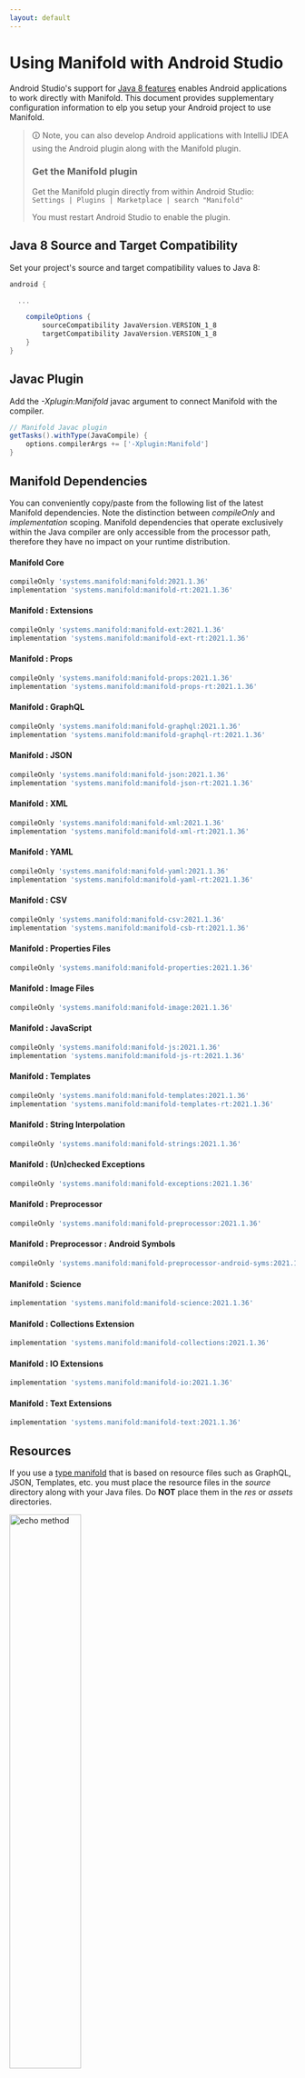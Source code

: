 ```yaml
---
layout: default
---
```


# Using Manifold with Android Studio

Android Studio's support for [Java 8 features](https://developer.android.com/studio/write/java8-support.html) enables
Android applications to work directly with Manifold. This document provides supplementary configuration information to
elp you setup your Android project to use Manifold.

>🛈 Note, you can also develop Android applications with IntelliJ IDEA using the Android plugin along with the Manifold
>plugin. 
>
>### Get the Manifold plugin
>Get the Manifold plugin directly from within Android Studio:
><br>
>`Settings | Plugins | Marketplace | search "Manifold"`
><br>
> 
>You must restart Android Studio to enable the plugin. 
 
## Java 8 Source and Target Compatibility 
Set your project's source and target compatibility values to Java 8:

```groovy
android {

  ...

    compileOptions {
        sourceCompatibility JavaVersion.VERSION_1_8
        targetCompatibility JavaVersion.VERSION_1_8
    }
}
```

## Javac Plugin
Add the *-Xplugin:Manifold* javac argument to connect Manifold with the compiler.

```groovy
// Manifold Javac plugin
getTasks().withType(JavaCompile) {
    options.compilerArgs += ['-Xplugin:Manifold']
}
```    

## Manifold Dependencies
You can conveniently copy/paste from the following list of the latest Manifold dependencies. Note the distinction
between *compileOnly* and *implementation* scoping. Manifold dependencies that operate exclusively within the
Java compiler are only accessible from the processor path, therefore they have no impact on your runtime distribution.

#### Manifold Core
```groovy
compileOnly 'systems.manifold:manifold:2021.1.36'
implementation 'systems.manifold:manifold-rt:2021.1.36'
```
#### Manifold : Extensions
```groovy
compileOnly 'systems.manifold:manifold-ext:2021.1.36'
implementation 'systems.manifold:manifold-ext-rt:2021.1.36'
```
#### Manifold : Props
```groovy
compileOnly 'systems.manifold:manifold-props:2021.1.36'
implementation 'systems.manifold:manifold-props-rt:2021.1.36'
```
#### Manifold : GraphQL
```groovy
compileOnly 'systems.manifold:manifold-graphql:2021.1.36'
implementation 'systems.manifold:manifold-graphql-rt:2021.1.36'
```
#### Manifold : JSON
```groovy
compileOnly 'systems.manifold:manifold-json:2021.1.36'
implementation 'systems.manifold:manifold-json-rt:2021.1.36'
```
#### Manifold : XML
```groovy
compileOnly 'systems.manifold:manifold-xml:2021.1.36'
implementation 'systems.manifold:manifold-xml-rt:2021.1.36'
```
#### Manifold : YAML
```groovy
compileOnly 'systems.manifold:manifold-yaml:2021.1.36'
implementation 'systems.manifold:manifold-yaml-rt:2021.1.36'
```
#### Manifold : CSV
```groovy
compileOnly 'systems.manifold:manifold-csv:2021.1.36'
implementation 'systems.manifold:manifold-csb-rt:2021.1.36'
```
#### Manifold : Properties Files
```groovy
compileOnly 'systems.manifold:manifold-properties:2021.1.36'
```
#### Manifold : Image Files
```groovy
compileOnly 'systems.manifold:manifold-image:2021.1.36'
```
#### Manifold : JavaScript
```groovy
compileOnly 'systems.manifold:manifold-js:2021.1.36'
implementation 'systems.manifold:manifold-js-rt:2021.1.36'
```
#### Manifold : Templates
```groovy
compileOnly 'systems.manifold:manifold-templates:2021.1.36'
implementation 'systems.manifold:manifold-templates-rt:2021.1.36'
```
#### Manifold : String Interpolation
```groovy
compileOnly 'systems.manifold:manifold-strings:2021.1.36'
```
#### Manifold : (Un)checked Exceptions
```groovy
compileOnly 'systems.manifold:manifold-exceptions:2021.1.36'
```
#### Manifold : Preprocessor
```groovy
compileOnly 'systems.manifold:manifold-preprocessor:2021.1.36'
```
#### Manifold : Preprocessor : Android Symbols
```groovy
compileOnly 'systems.manifold:manifold-preprocessor-android-syms:2021.1.36'
```
#### Manifold : Science
```groovy
implementation 'systems.manifold:manifold-science:2021.1.36'
```
#### Manifold : Collections Extension
```groovy
implementation 'systems.manifold:manifold-collections:2021.1.36'
```
#### Manifold : IO Extensions
```groovy
implementation 'systems.manifold:manifold-io:2021.1.36'
```
#### Manifold : Text Extensions
```groovy
implementation 'systems.manifold:manifold-text:2021.1.36'
```

## Resources

If you use a [type manifold](https://github.com/manifold-systems/manifold/tree/master/manifold-core-parent/manifold#the-big-picture)
that is based on resource files such as GraphQL, JSON, Templates, etc. you must place the resource files in the 
*source* directory along with your Java files.  Do **NOT** place them in the *res* or *assets* directories.
 
<p><img src="http://manifold.systems/images/android_resources.png" alt="echo method" width="50%" height="50%"/></p> 

## Preprocessor and build variant symbols

If you use the [preprocessor](https://github.com/manifold-systems/manifold/tree/master/manifold-deps-parent/manifold-preprocessor),
you can directly reference Android build variant symbols with the [manifold-preprocessor-android-syms](https://github.com/manifold-systems/manifold/tree/master/manifold-deps-parent/manifold-preprocessor-android-syms)
dependency.
```java
#if FLAVOR == "paid"
  @Override
  public void specialMethod(Foo foo) {
  ...
  }
#endif
```
build.gradle
```groovy
dependencies {
    ...
    compileOnly 'systems.manifold:manifold-preprocessor:2021.1.36'
    compileOnly 'systems.manifold:manifold-preprocessor-android-syms:2021.1.36'
}
```